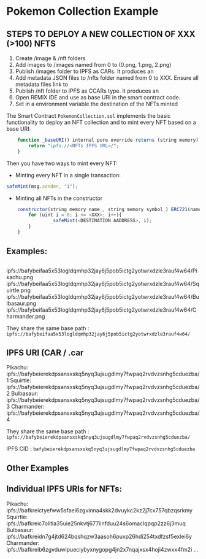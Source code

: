 # Pokemon Collection Example

## STEPS TO DEPLOY A NEW COLLECTION OF XXX (>100) NFTS
1. Create /image & /nft folders
2. Add images to /images named from 0 to <XXX> (0.png, 1.png, 2.png)
3. Publish /images folder to IPFS as CARs. It produces an <Images IPFS URL>
4. Add metadata JSON files to /nfts folder named from 0 to XXX. Ensure all metadata files link to <Images IPFS URL>
5. Publish /nft folder to IPFS as CCARs type. It produces an <NFTs IPFS URL>
6. Open REMIX IDE and use <NFTs IPFS URL> as base URI in the smart contract code. 
7. Set in a environment variable the destination of the NFTs minted <DESTINATION ADDRESS>

The Smart Contract `PokemonCollection.sol` implements the basic functionality to deploy an NFT collection and to mint every NFT based on a base URI:

```js
    function _baseURI() internal pure override returns (string memory) {
        return "ipfs://<NFTs IPFS URL>/";
    }

```

Then you have two ways to mint every NFT:
- Minting every NFT in a single transaction:

```js
safeMint(msg.sender, "1");
```


- Minting all NFTs in the constructor

```js
    constructor(string memory name_, string memory symbol_) ERC721(name_, symbol_) {
        for (uint i = 0; i <= <XXX>; i++){
                _safeMint(<DESTINATION AADDRESS>, i);
        }
    }
```

## Examples: 

## <Images IPFS URL>

ipfs://bafybeifaa5x53logldqmhp32jay6j5pob5ictg2yotwrxdzle3rauf4w64/Pikachu.png
ipfs://bafybeifaa5x53logldqmhp32jay6j5pob5ictg2yotwrxdzle3rauf4w64/Squirtle.png
ipfs://bafybeifaa5x53logldqmhp32jay6j5pob5ictg2yotwrxdzle3rauf4w64/Bulbasaur.png
ipfs://bafybeifaa5x53logldqmhp32jay6j5pob5ictg2yotwrxdzle3rauf4w64/Charmander.png

They share the same base path <Images IPFS URL>: `ipfs://bafybeifaa5x53logldqmhp32jay6j5pob5ictg2yotwrxdzle3rauf4w64/`


## <NFTs IPFS URL> IPFS URI (CAR / .car

Pikachu:    ipfs://bafybeierekdpsansxskq5nyq3ujsugdlmy7fwpaq2rvdvzsnhg5cduezba/1
Squirtle:   ipfs://bafybeierekdpsansxskq5nyq3ujsugdlmy7fwpaq2rvdvzsnhg5cduezba/2
Bulbasaur:  ipfs://bafybeierekdpsansxskq5nyq3ujsugdlmy7fwpaq2rvdvzsnhg5cduezba/3
Charmander: ipfs://bafybeierekdpsansxskq5nyq3ujsugdlmy7fwpaq2rvdvzsnhg5cduezba/4

They share the same base path <NFTs IPFS URL>: `ipfs://bafybeierekdpsansxskq5nyq3ujsugdlmy7fwpaq2rvdvzsnhg5cduezba/`

IPFS CID <IPFS CID>: `bafybeierekdpsansxskq5nyq3ujsugdlmy7fwpaq2rvdvzsnhg5cduezba`

## Other Examples

## Individual IPFS URIs for NFTs: 
Pikachu:    ipfs://bafkreictyefww5sfaei6zgvinna4skk2dvuykc2kz2j7cx757qbzqsrkmy
Squirtle:   ipfs://bafkreic7olitla35uie25nkvtj677iinfduu24s6omaclqpqp2zz6j3muq
Bulbasaur:  ipfs://bafkreidn7g4jtd624bqshqzw3aasoh6puxp26hdi254txdfzsf5exlei6y
Charmander: ipfs://bafkreib6zgvduwipueciybyxnygopg4jn2x7nqajxsx4hoji4zwxx4fm2i
...
